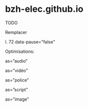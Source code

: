 # bzh-elec.github.io

TODO

Remplacer

l. 72 data-pause="false"


Optimisations:

<link rel=”prefetch” href=”//www.votresite.com”>

<link rel=”dns-prefetch” href=”//www.votresite.com”>

<link rel=”prerender” href=”//www.votresite.com”>

as=”audio”

as=”vidéo”

as=”police”

as=”script”

as=”image”


<link rel="preload" href="/assets/Pacifico-Bold.woff2" as="font" type="font/woff2" crossorigin>
